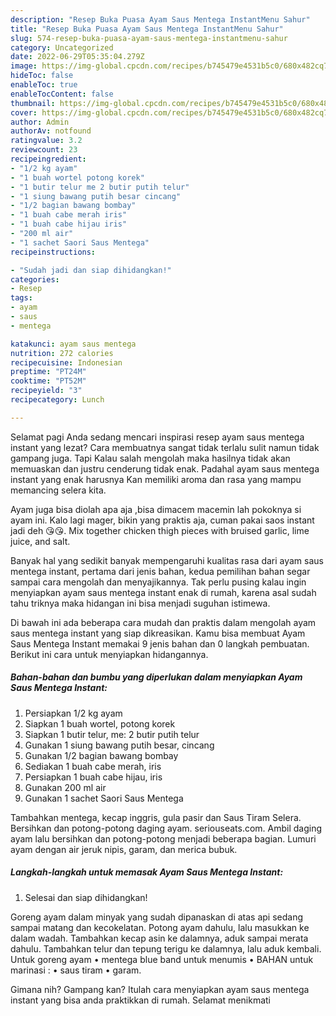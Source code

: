 ```yaml
---
description: "Resep Buka Puasa Ayam Saus Mentega InstantMenu Sahur"
title: "Resep Buka Puasa Ayam Saus Mentega InstantMenu Sahur"
slug: 574-resep-buka-puasa-ayam-saus-mentega-instantmenu-sahur
category: Uncategorized
date: 2022-06-29T05:35:04.279Z
image: https://img-global.cpcdn.com/recipes/b745479e4531b5c0/680x482cq70/ayam-saus-mentega-instant-foto-resep-utama.jpg
hideToc: false
enableToc: true
enableTocContent: false
thumbnail: https://img-global.cpcdn.com/recipes/b745479e4531b5c0/680x482cq70/ayam-saus-mentega-instant-foto-resep-utama.jpg
cover: https://img-global.cpcdn.com/recipes/b745479e4531b5c0/680x482cq70/ayam-saus-mentega-instant-foto-resep-utama.jpg
author: Admin
authorAv: notfound
ratingvalue: 3.2
reviewcount: 23
recipeingredient:
- "1/2 kg ayam"
- "1 buah wortel potong korek"
- "1 butir telur me 2 butir putih telur"
- "1 siung bawang putih besar cincang"
- "1/2 bagian bawang bombay"
- "1 buah cabe merah iris"
- "1 buah cabe hijau iris"
- "200 ml air"
- "1 sachet Saori Saus Mentega"
recipeinstructions:

- "Sudah jadi dan siap dihidangkan!"
categories:
- Resep
tags:
- ayam
- saus
- mentega

katakunci: ayam saus mentega 
nutrition: 272 calories
recipecuisine: Indonesian
preptime: "PT24M"
cooktime: "PT52M"
recipeyield: "3"
recipecategory: Lunch

---
```



Selamat pagi Anda sedang mencari inspirasi resep ayam saus mentega instant yang lezat? Cara membuatnya sangat tidak terlalu sulit namun tidak gampang juga. Tapi Kalau salah mengolah maka hasilnya tidak akan memuaskan dan justru cenderung tidak enak. Padahal ayam saus mentega instant yang enak harusnya Kan memiliki aroma dan rasa yang mampu memancing selera kita.


Ayam juga bisa diolah apa aja ,bisa dimacem macemin lah pokoknya si ayam ini. Kalo lagi mager, bikin yang praktis aja, cuman pakai saos instant jadi deh 😘😘. Mix together chicken thigh pieces with bruised garlic, lime juice, and salt.

Banyak hal yang sedikit banyak mempengaruhi kualitas rasa dari ayam saus mentega instant, pertama dari jenis bahan, kedua pemilihan bahan segar sampai cara mengolah dan menyajikannya. Tak perlu pusing kalau ingin menyiapkan ayam saus mentega instant enak di rumah, karena asal sudah tahu triknya maka hidangan ini bisa menjadi suguhan istimewa.


Di bawah ini ada beberapa cara mudah dan praktis dalam mengolah ayam saus mentega instant yang siap dikreasikan. Kamu bisa membuat Ayam Saus Mentega Instant memakai 9 jenis bahan dan 0 langkah pembuatan. Berikut ini cara untuk menyiapkan hidangannya.

<!--inarticleads1-->

##### Bahan-bahan dan bumbu yang diperlukan dalam menyiapkan Ayam Saus Mentega Instant:

1. Persiapkan 1/2 kg ayam
1. Siapkan 1 buah wortel, potong korek
1. Siapkan 1 butir telur, me: 2 butir putih telur
1. Gunakan 1 siung bawang putih besar, cincang
1. Gunakan 1/2 bagian bawang bombay
1. Sediakan 1 buah cabe merah, iris
1. Persiapkan 1 buah cabe hijau, iris
1. Gunakan 200 ml air
1. Gunakan 1 sachet Saori Saus Mentega


Tambahkan mentega, kecap inggris, gula pasir dan Saus Tiram Selera. Bersihkan dan potong-potong daging ayam. seriouseats.com. Ambil daging ayam lalu bersihkan dan potong-potong menjadi beberapa bagian. Lumuri ayam dengan air jeruk nipis, garam, dan merica bubuk. 

<!--inarticleads2-->

##### Langkah-langkah untuk memasak Ayam Saus Mentega Instant:


1. Selesai dan siap dihidangkan!

Goreng ayam dalam minyak yang sudah dipanaskan di atas api sedang sampai matang dan kecokelatan. Potong ayam dahulu, lalu masukkan ke dalam wadah. Tambahkan kecap asin ke dalamnya, aduk sampai merata dahulu. Tambahkan telur dan tepung terigu ke dalamnya, lalu aduk kembali. Untuk goreng ayam • mentega blue band untuk menumis • BAHAN untuk marinasi : • saus tiram • garam. 

Gimana nih? Gampang kan? Itulah cara menyiapkan ayam saus mentega instant yang bisa anda praktikkan di rumah. Selamat menikmati
